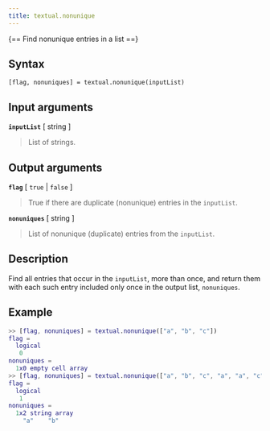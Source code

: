 ```yaml
---
title: textual.nonunique
---
```


{== Find nonunique entries in a list ==}


## Syntax

    [flag, nonuniques] = textual.nonunique(inputList)


## Input arguments

__`inputList`__ [ string ]
>
> List of strings.
>

## Output arguments

__`flag`__ [ `true` | `false` ]
>
> True if there are duplicate (nonunique) entries in the `inputList`.
>

__`nonuniques`__ [ string ]
>
> List of nonunique (duplicate) entries from the `inputList`. 
>

## Description

Find all entries that occur in the `inputList`, more than
once, and return them with each such entry included only once in the
output list, `nonuniques`.


## Example

```matlab
>> [flag, nonuniques] = textual.nonunique(["a", "b", "c"])
flag = 
  logical
   0
nonuniques =
  1x0 empty cell array
>> [flag, nonuniques] = textual.nonunique(["a", "b", "c", "a", "a", "c"})
flag = 
  logical
   1
nonuniques =
  1x2 string array
    "a"    "b"
```


